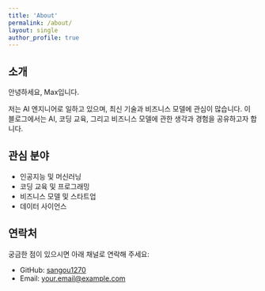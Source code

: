 ```yaml
---
title: 'About'
permalink: /about/
layout: single
author_profile: true
---
```


## 소개

안녕하세요, Max입니다.

저는 AI 엔지니어로 일하고 있으며, 최신 기술과 비즈니스 모델에 관심이 많습니다. 이 블로그에서는 AI, 코딩 교육, 그리고 비즈니스 모델에 관한 생각과 경험을 공유하고자 합니다.

## 관심 분야

- 인공지능 및 머신러닝
- 코딩 교육 및 프로그래밍
- 비즈니스 모델 및 스타트업
- 데이터 사이언스

## 연락처

궁금한 점이 있으시면 아래 채널로 연락해 주세요:

- GitHub: [sangou1270](https://github.com/sangou1270)
- Email: your.email@example.com
